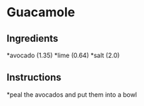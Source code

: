 # Guacamole

## Ingredients
*avocado (1.35)
*lime (0.64)
*salt (2.0)

## Instructions

*peal the avocados and put them into a bowl


